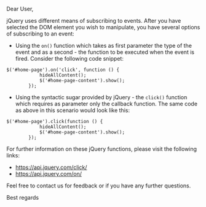 Dear User,

jQuery uses different means of subscribing to events. After you have selected the DOM element you wish to manipulate, you have several options of subscribing to an event:
* Using the `on()` function which takes as first parameter the type of the event and as a second - the function to be executed when the event is fired. Consider the following code snippet:
```
$('#home-page').on('click', function () {
            hideAllContent();
            $('#home-page-content').show();
        });
```

* Using the syntactic sugar provided by jQuery - the `click()` function which requires as parameter only the callback function. The same code as above in this scenario would look like this:
```
$('#home-page').click(function () {
            hideAllContent();
            $('#home-page-content').show();
        });
```

For further information on these jQuery functions, please visit the following links:
* https://api.jquery.com/click/
* https://api.jquery.com/on/

Feel free to contact us for feedback or if you have any further questions.

Best regards